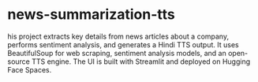 # news-summarization-tts
his project extracts key details from news articles about a company, performs sentiment analysis, and generates a Hindi TTS output. It uses BeautifulSoup for web scraping, sentiment analysis models, and an open-source TTS engine. The UI is built with Streamlit and deployed on Hugging Face Spaces.
